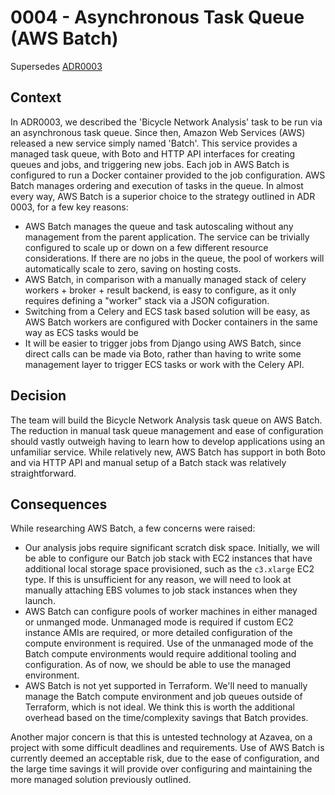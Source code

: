 # 0004 - Asynchronous Task Queue (AWS Batch)

Supersedes [ADR0003](adr-0003-asynchronous-task-queue.md)

## Context

In ADR0003, we described the 'Bicycle Network Analysis' task to be run via an asynchronous task queue. Since then, Amazon Web Services (AWS) released a new service simply named 'Batch'. This service provides a managed task queue, with Boto and HTTP API interfaces for creating queues and jobs, and triggering new jobs. Each job in AWS Batch is configured to run a Docker container provided to the job configuration. AWS Batch manages ordering and execution of tasks in the queue. In almost every way, AWS Batch is a superior choice to the strategy outlined in ADR 0003, for a few key reasons:

 - AWS Batch manages the queue and task autoscaling without any management from the parent application. The service can be trivially configured to scale up or down on a few different resource considerations. If there are no jobs in the queue, the pool of workers will automatically scale to zero, saving on hosting costs.
 - AWS Batch, in comparison with a manually managed stack of celery workers + broker + result backend, is easy to configure, as it only requires defining a "worker" stack via a JSON cofiguration.
 - Switching from a Celery and ECS task based solution will be easy, as AWS Batch workers are configured with Docker containers in the same way as ECS tasks would be
 - It will be easier to trigger jobs from Django using AWS Batch, since direct calls can be made via Boto, rather than having to write some management layer to trigger ECS tasks or work with the Celery API.


## Decision

The team will build the Bicycle Network Analysis task queue on AWS Batch. The reduction in manual task queue management and ease of configuration should vastly outweigh having to learn how to develop applications using an unfamiliar service. While relatively new, AWS Batch has support in both Boto and via HTTP API and manual setup of a Batch stack was relatively straightforward.

## Consequences

While researching AWS Batch, a few concerns were raised:
- Our analysis jobs require significant scratch disk space. Initially, we will be able to configure our Batch job stack with EC2 instances that have additional local storage space provisioned, such as the `c3.xlarge` EC2 type. If this is unsufficient for any reason, we will need to look at manually attaching EBS volumes to job stack instances when they launch.
- AWS Batch can configure pools of worker machines in either managed or unmanged mode. Unmanaged mode is required if custom EC2 instance AMIs are required, or more detailed configuration of the compute environment is required. Use of the unmanaged mode of the Batch compute environments would require additional tooling and configuration. As of now, we should be able to use the managed environment.
- AWS Batch is not yet supported in Terraform. We'll need to manually manage the Batch compute environment and job queues outside of Terraform, which is not ideal. We think this is worth the additional overhead based on the time/complexity savings that Batch provides.

Another major concern is that this is untested technology at Azavea, on a project with some difficult deadlines and requirements. Use of AWS Batch is currently deemed an acceptable risk, due to the ease of configuration, and the large time savings it will provide over configuring and maintaining the more managed solution previously outlined.
